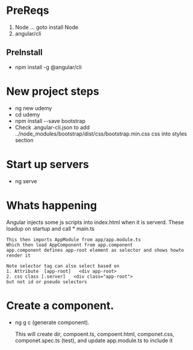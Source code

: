 # PreReqs
1. Node ... goto install Node
1. angular/cli

## PreInstall
* npm install -g @angular/cli

# New project steps
* ng new udemy
* cd udemy
* npm install --save bootstrap
* Check .angular-cli.json to add        ../node_modules/bootstrap/dist/css/bootstrap.min.css css into styles section

# Start up servers
* ng serve

# Whats happening
Angular injects some js scripts into index.html when it is serverd. These loadup on startup and call
    * main.ts

    This then imports AppModule from app/app.module.ts
    Which then load AppComponent from app.component
    app.component defines app-root element as selector and shows howto render it
    
    Note selector tag can also select based on
    1. Attribute  [app-root]   <div app-root>
    2. css class [.server]   <div class="app-root">
    but not id or pseudo selectors

# Create a component.
* ng g c <component name>  (generate component).

    This will create dir, compoent.ts, compoent.html, componet.css, componet.spec.ts (test), and update app.module.ts to include it

